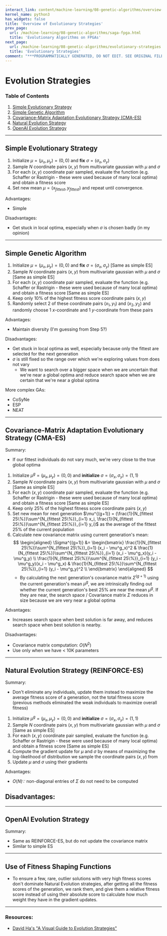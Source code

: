 ```yaml
---
interact_link: content/machine-learning/08-genetic-algorithms/overview-of-es.ipynb
kernel_name: python3
has_widgets: false
title: 'Overview of Evolutionary Strategies'
prev_page:
  url: /machine-learning/08-genetic-algorithms/saga-fpga.html
  title: 'Evolutionary Algorithms on FPGAs'
next_page:
  url: /machine-learning/08-genetic-algorithms/evolutionary-strategies.html
  title: 'Evolutionary Strategies'
comment: "***PROGRAMMATICALLY GENERATED, DO NOT EDIT. SEE ORIGINAL FILES IN /content***"
---
```



# Evolution Strategies

### Table of Contents
1. [Simple Evolutionary Strategy](#ses)
2. [Simple Genetic Algorithm](#sga)
3. [Covariance-Matrix Adaptation Evolutionary Strategy (CMA-ES)](#cma-es)
4. [Natural Evolution Strategy](#nes)
5. [OpenAI Evolution Strategy](#oais)



---
## Simple Evolutionary Strategy<a id='ses'></a>



1. Initialize $\mu = (\mu_x, \mu_y) = (0, 0)$ and **fix** $\sigma = (\sigma_x, \sigma_y)$
2. Sample $N$ coordinate pairs $(x, y)$ from multivariate gaussian with $\mu$ and $\sigma$
3. For each $(x, y)$ coordinate pair sampled, evaluate the function (e.g. Schaffer or Rastrigin - these were used because of many local optima) and obtain a fitness score
4. Set new mean $\mu = (x_{fittest}, y_{fittest})$ and repeat until convergence.

Advantages:
- Simple

Disadvantages:
- Get stuck in local optima, especially when $\sigma$ is chosen badly (in my opinion)



---
## Simple Genetic Algorithm<a id='sga'></a>



1. Initialize $\mu = (\mu_x, \mu_y) = (0, 0)$ and **fix** $\sigma = (\sigma_x, \sigma_y)$ [Same as simple ES]
2. Sample $N$ coordinate pairs $(x, y)$ from multivariate gaussian with $\mu$ and $\sigma$ [Same as simple ES]
3. For each $(x, y)$ coordinate pair sampled, evaluate the function (e.g. Schaffer or Rastrigin - these were used because of many local optima) and obtain a fitness score [Same as simple ES]
4. Keep only 10% of the highest fitness score coordinate pairs $(x, y)$
5. Randomly select 2 of these coordinate pairs $(x_1, y_1)$ and $(x_2, y_2)$ and randomly choose 1 $x$-coordinate and 1 $y$-coordinate from these pairs

Advantages:
- Maintain diversity (I'm guessing from Step 5?)

Disadvantages:
- Get stuck in local optima as well, especially because only the fittest are selected for the next generation
- $\sigma$ is still fixed so the range over which we're exploring values from does not vary
    - We want to search over a bigger space when we are uncertain that we're near a global optima and reduce search space when we are certain that we're near a global optima

More complex GAs:
- CoSyNe
- ESP
- NEAT



---
## Covariance-Matrix Adaptation Evolutionary Strategy (CMA-ES)<a id='cma-es'></a>

Summary:
- If our fittest individuals do not vary much, we're very close to the true global optima



1. Initialize $\mu^g = (\mu_x, \mu_y) = (0, 0)$ and **initialize** $\sigma = (\sigma_x, \sigma_y) = (1, 1)$
2. Sample $N$ coordinate pairs $(x, y)$ from multivariate gaussian with $\mu$ and $\sigma$ [Same as simple ES]
3. For each $(x, y)$ coordinate pair sampled, evaluate the function (e.g. Schaffer or Rastrigin - these were used because of many local optima) and obtain a fitness score [Same as simple ES]
4. Keep only 25% of the highest fitness score coordinate pairs $(x, y)$
5. Set new mean for next generation $\mu^{(g+1)} = (\frac{1}{N_{fittest 25\%}}\sum^{N_{fittest 25\%}}_{i=1} x_i, \frac{1}{N_{fittest 25\%}}\sum^{N_{fittest 25\%}}_{i=1} y_i)$ as the average of the fittest 25\% of the current population
6. Calculate new covariance matrix using current generation's mean:
$$
\begin{aligned}
\Sigma^{(g+1)} &= 
\begin{bmatrix}
    \frac{1}{N_{fittest 25\%}}\sum^{N_{fittest 25\%}}_{i=1} (x_i - \mu^g_x)^2 & \frac{1}{N_{fittest 25\%}}\sum^{N_{fittest 25\%}}_{i=1} (x_i - \mu^g_x)(y_i - \mu^g_y) \\
    \frac{1}{N_{fittest 25\%}}\sum^{N_{fittest 25\%}}_{i=1} (y_i - \mu^g_y)(x_i - \mu^g_x) & \frac{1}{N_{fittest 25\%}}\sum^{N_{fittest 25\%}}_{i=1} (y_i - \mu^g_y)^2 \\
\end{bmatrix}
\end{aligned}
$$
    - By calculating the next generation's covariance matrix $\Sigma^{(g+1)}$ using the current generation's mean $\mu^{g}$, we are intrinsically finding out whether the current generation's best 25\% are near the mean $\mu^g$. If they are near, the search space / Covariance matrix $\Sigma$ reduces in size because we are very near a global optima

Advantages:
- Increases search space when best solution is far away, and reduces search space when best solution is nearby.

Disadvantages:
- Covariance matrix computation: $O(N^2)$
- Use only when we have < 10K parameters



---
## Natural Evolution Strategy (REINFORCE-ES)<a id='nes'></a>

Summary:
- Don't eliminate any individuals, update them instead to maximize the average fitness score of a generation, not the total fitness score (previous methods eliminated the weak individuals to maximize overall fitness)



1. Initialize $\mu^g = (\mu_x, \mu_y) = (0, 0)$ and **initialize** $\sigma = (\sigma_x, \sigma_y) = (1, 1)$
2. Sample $N$ coordinate pairs $(x, y)$ from multivariate gaussian with $\mu$ and $\sigma$ [Same as simple ES]
3. For each $(x, y)$ coordinate pair sampled, evaluate the function (e.g. Schaffer or Rastrigin - these were used because of many local optima) and obtain a fitness score [Same as simple ES]
4. Compute the gradient update for $\mu$ and $\sigma$ by means of maximizing the log-likelihood of distribution we sample the coordinate pairs $(x, y)$ from
5. Update $\mu$ and $\sigma$ using their gradients

Advantages:
- $O(N) \because$ non-diagonal entries of $\Sigma$ do not need to be computed

Disadvantages:
- 



---
## OpenAI Evolution Strategy<a id='oais'></a>

Summary:
- Same as REINFORCE-ES, but do not update the covariance matrix
- Similar to simple ES



---
## Use of Fitness Shaping Functions

- To ensure a few, rare, outlier solutions with very high fitness scores don't dominate Natural Evolution strategies, after getting all the fitness scores of the generation, we rank them, and give them a relative fitness score instead of using their absolute score to calculate how much weight they have in the gradient updates.



---
### Resources:
- [David Ha's "A Visual Guide to Evolution Strategies"](http://blog.otoro.net/2017/10/29/visual-evolution-strategies/)

